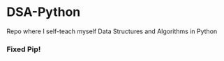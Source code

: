 # DSA-Python
Repo where I self-teach myself Data Structures and Algorithms  in Python
### Fixed Pip!
